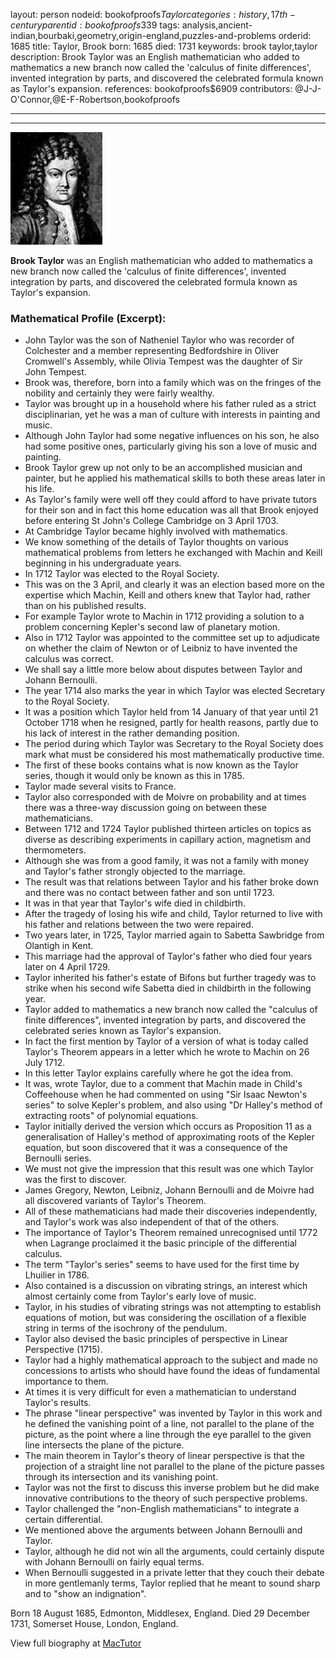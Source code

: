 layout: person
nodeid: bookofproofs$Taylor
categories: history,17th-century
parentid: bookofproofs$339
tags: analysis,ancient-indian,bourbaki,geometry,origin-england,puzzles-and-problems
orderid: 1685
title: Taylor, Brook
born: 1685
died: 1731
keywords: brook taylor,taylor
description: Brook Taylor was an English mathematician who added to mathematics a new branch now called the 'calculus of finite differences', invented integration by parts, and discovered the celebrated formula known as Taylor's expansion.
references: bookofproofs$6909
contributors: @J-J-O'Connor,@E-F-Robertson,bookofproofs

---



---

![Taylor.jpg](https://github.com/bookofproofs/bookofproofs.github.io/blob/main/_sources/_assets/images/portraits/Taylor.jpg?raw=true)

**Brook Taylor** was an English mathematician who added to mathematics a new branch now called the 'calculus of finite differences', invented integration by parts, and discovered the celebrated formula known as Taylor's expansion.

### Mathematical Profile (Excerpt):
* John Taylor was the son of Natheniel Taylor who was recorder of Colchester and a member representing Bedfordshire in Oliver Cromwell's Assembly, while Olivia Tempest was the daughter of Sir John Tempest.
* Brook was, therefore, born into a family which was on the fringes of the nobility and certainly they were fairly wealthy.
* Taylor was brought up in a household where his father ruled as a strict disciplinarian, yet he was a man of culture with interests in painting and music.
* Although John Taylor had some negative influences on his son, he also had some positive ones, particularly giving his son a love of music and painting.
* Brook Taylor grew up not only to be an accomplished musician and painter, but he applied his mathematical skills to both these areas later in his life.
* As Taylor's family were well off they could afford to have private tutors for their son and in fact this home education was all that Brook enjoyed before entering St John's College Cambridge on 3 April 1703.
* At Cambridge Taylor became highly involved with mathematics.
* We know something of the details of Taylor thoughts on various mathematical problems from letters he exchanged with Machin and Keill beginning in his undergraduate years.
* In 1712 Taylor was elected to the Royal Society.
* This was on the 3 April, and clearly it was an election based more on the expertise which Machin, Keill and others knew that Taylor had, rather than on his published results.
* For example Taylor wrote to Machin in 1712 providing a solution to a problem concerning Kepler's second law of planetary motion.
* Also in 1712 Taylor was appointed to the committee set up to adjudicate on whether the claim of Newton or of Leibniz to have invented the calculus was correct.
* We shall say a little more below about disputes between Taylor and Johann Bernoulli.
* The year 1714 also marks the year in which Taylor was elected Secretary to the Royal Society.
* It was a position which Taylor held from 14 January of that year until 21 October 1718 when he resigned, partly for health reasons, partly due to his lack of interest in the rather demanding position.
* The period during which Taylor was Secretary to the Royal Society does mark what must be considered his most mathematically productive time.
* The first of these books contains what is now known as the Taylor series, though it would only be known as this in 1785.
* Taylor made several visits to France.
* Taylor also corresponded with de Moivre on probability and at times there was a three-way discussion going on between these mathematicians.
* Between 1712 and 1724 Taylor published thirteen articles on topics as diverse as describing experiments in capillary action, magnetism and thermometers.
* Although she was from a good family, it was not a family with money and Taylor's father strongly objected to the marriage.
* The result was that relations between Taylor and his father broke down and there was no contact between father and son until 1723.
* It was in that year that Taylor's wife died in childbirth.
* After the tragedy of losing his wife and child, Taylor returned to live with his father and relations between the two were repaired.
* Two years later, in 1725, Taylor married again to Sabetta Sawbridge from Olantigh in Kent.
* This marriage had the approval of Taylor's father who died four years later on 4 April 1729.
* Taylor inherited his father's estate of Bifons but further tragedy was to strike when his second wife Sabetta died in childbirth in the following year.
* Taylor added to mathematics a new branch now called the "calculus of finite differences", invented integration by parts, and discovered the celebrated series known as Taylor's expansion.
* In fact the first mention by Taylor of a version of what is today called Taylor's Theorem appears in a letter which he wrote to Machin on 26 July 1712.
* In this letter Taylor explains carefully where he got the idea from.
* It was, wrote Taylor, due to a comment that Machin made in Child's Coffeehouse when he had commented on using "Sir Isaac Newton's series" to solve Kepler's problem, and also using "Dr Halley's method of extracting roots" of polynomial equations.
* Taylor initially derived the version which occurs as Proposition 11 as a generalisation of Halley's method of approximating roots of the Kepler equation, but soon discovered that it was a consequence of the Bernoulli series.
* We must not give the impression that this result was one which Taylor was the first to discover.
* James Gregory, Newton, Leibniz, Johann Bernoulli and de Moivre had all discovered variants of Taylor's Theorem.
* All of these mathematicians had made their discoveries independently, and Taylor's work was also independent of that of the others.
* The importance of Taylor's Theorem remained unrecognised until 1772 when Lagrange proclaimed it the basic principle of the differential calculus.
* The term "Taylor's series" seems to have used for the first time by Lhuilier in 1786.
* Also contained is a discussion on vibrating strings, an interest which almost certainly come from Taylor's early love of music.
* Taylor, in his studies of vibrating strings was not attempting to establish equations of motion, but was considering the oscillation of a flexible string in terms of the isochrony of the pendulum.
* Taylor also devised the basic principles of perspective in Linear Perspective (1715).
* Taylor had a highly mathematical approach to the subject and made no concessions to artists who should have found the ideas of fundamental importance to them.
* At times it is very difficult for even a mathematician to understand Taylor's results.
* The phrase "linear perspective" was invented by Taylor in this work and he defined the vanishing point of a line, not parallel to the plane of the picture, as the point where a line through the eye parallel to the given line intersects the plane of the picture.
* The main theorem in Taylor's theory of linear perspective is that the projection of a straight line not parallel to the plane of the picture passes through its intersection and its vanishing point.
* Taylor was not the first to discuss this inverse problem but he did make innovative contributions to the theory of such perspective problems.
* Taylor challenged the "non-English mathematicians" to integrate a certain differential.
* We mentioned above the arguments between Johann Bernoulli and Taylor.
* Taylor, although he did not win all the arguments, could certainly dispute with Johann Bernoulli on fairly equal terms.
* When Bernoulli suggested in a private letter that they couch their debate in more gentlemanly terms, Taylor replied that he meant to sound sharp and to "show an indignation".

Born 18 August 1685, Edmonton, Middlesex, England. Died 29 December 1731, Somerset House, London, England.

View full biography at [MacTutor](https://mathshistory.st-andrews.ac.uk/Biographies/Taylor/)
